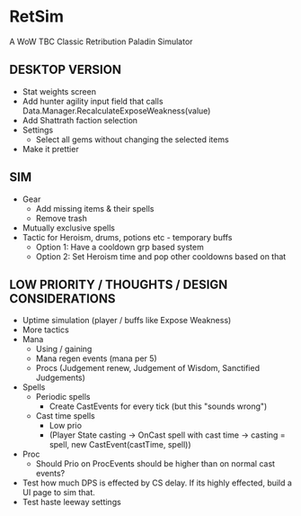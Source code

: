 # RetSim
A WoW TBC Classic Retribution Paladin Simulator

## DESKTOP VERSION
* Stat weights screen
* Add hunter agility input field that calls Data.Manager.RecalculateExposeWeakness(value)
* Add Shattrath faction selection
* Settings
  * Select all gems without changing the selected items
* Make it prettier

## SIM
* Gear 
  * Add missing items & their spells
  * Remove trash
* Mutually exclusive spells
* Tactic for Heroism, drums, potions etc - temporary buffs
  * Option 1: Have a cooldown grp based system 
  * Option 2: Set Heroism time and pop other cooldowns based on that

## LOW PRIORITY / THOUGHTS / DESIGN CONSIDERATIONS
* Uptime simulation (player / buffs like Expose Weakness)
* More tactics  
* Mana
  * Using / gaining
  * Mana regen events (mana per 5)
  * Procs (Judgement renew, Judgement of Wisdom, Sanctified Judgements)
* Spells
  * Periodic spells
    * Create CastEvents for every tick (but this "sounds wrong")   
  * Cast time spells
    * Low prio
    * (Player State casting -> OnCast spell with cast time -> casting = spell, new CastEvent(castTime, spell))  
* Proc
  * Should Prio on ProcEvents should be higher than on normal cast events?
* Test how much DPS is effected by CS delay. If its highly effected, build a UI page to sim that.
* Test haste leeway settings
